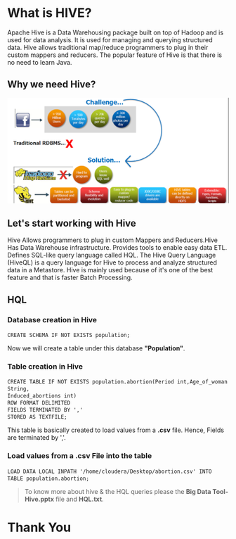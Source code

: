 # What is HIVE?
<p>Apache Hive is a Data Warehousing package built on top of Hadoop and is used for data analysis.
It is used for managing and querying structured data.
Hive allows traditional map/reduce programmers to plug in their custom mappers and reducers.
The popular feature of Hive is that there is no need to learn Java.
 </p>

 ## Why we need Hive?
![Challenges & Solutions](Picture1.png)


## Let's start working with Hive
<p>Hive Allows programmers to plug in custom Mappers and Reducers.Hive Has Data Warehouse infrastructure. Provides tools to enable easy data ETL. Defines SQL-like query language called HQL. The Hive Query Language (HiveQL) is a query language for Hive to process and analyze structured data in a Metastore. Hive is mainly used because of it's one of the best feature and that is faster Batch Processing.
</p>

## HQL

### Database creation in Hive
``` HQL
CREATE SCHEMA IF NOT EXISTS population;
```
<p> Now we will create a table under this database <b>"Population"</b>. </p>

### Table creation in Hive
```
CREATE TABLE IF NOT EXISTS population.abortion(Period int,Age_of_woman String,
Induced_abortions int)
ROW FORMAT DELIMITED
FIELDS TERMINATED BY ',' 
STORED AS TEXTFILE;
```
<p>This table is basically created to load values from a <b>.csv</b> file. Hence, Fields are terminated by ','. </p>

### Load values from a .csv File into the table
```
LOAD DATA LOCAL INPATH '/home/cloudera/Desktop/abortion.csv' INTO TABLE population.abortion;
```
> To know more about hive & the HQL queries please the <b>Big Data Tool-Hive.pptx</b> file and <b>HQL.txt</b>.</p>

# Thank You